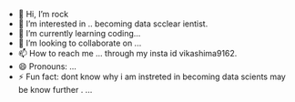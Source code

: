 - 👋 Hi, I’m rock
- 👀 I’m interested in .. becoming data scclear
ientist.
- 🌱 I’m currently learning   coding...
- 💞️ I’m looking to collaborate on ...
- 📫 How to reach me ...  through my insta id vikashima9162.
- 😄 Pronouns: ...
- ⚡ Fun fact: dont know why i am instreted in becoming  data scients may be know further .  ...

<!---
GYou can click the Preview link to take a look at your changes.
--->
